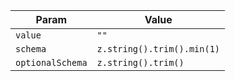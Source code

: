 | Param            | Value                      |
| ---------------- | -------------------------- |
| `value`          | `""`                       |
| `schema`         | `z.string().trim().min(1)` |
| `optionalSchema` | `z.string().trim()`        |
